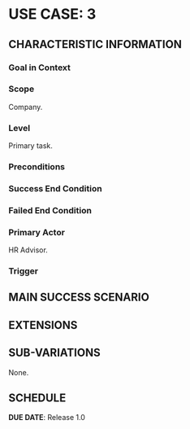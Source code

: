 # USE CASE: 3 

## CHARACTERISTIC INFORMATION

### Goal in Context



### Scope

Company.

### Level

Primary task.

### Preconditions



### Success End Condition


### Failed End Condition


### Primary Actor

HR Advisor.

### Trigger



## MAIN SUCCESS SCENARIO



## EXTENSIONS



## SUB-VARIATIONS

None.

## SCHEDULE

**DUE DATE**: Release 1.0
